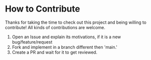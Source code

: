 # How to Contribute
Thanks for taking the time to check out this project and being willing to contribute! All kinds of contributions are welcome.


1. Open an Issue and explain its motivations, if it is a new bug/feature/request
2. Fork and implement in a branch different then 'main.'
3. Create a PR and wait for it to get reviewed.
